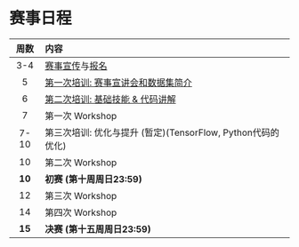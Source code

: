 # 赛事日程

| 周数 | 内容 |
| :---: | :--- |
| 3-4 | [赛事宣传](./invite.md)与[报名](./intro.md) |
| 5 | [第一次培训: 赛事宣讲会和数据集简介](./briefing-and-data-set.md) |
| 6 | [第二次培训: 基础技能 & 代码讲解](./basic-skills-and-code-analsis.md) |
| 7 | 第一次 Workshop |
| 7-10 | 第三次培训: 优化与提升 (暂定)(TensorFlow, Python代码的优化) |
| 10 | 第二次 Workshop |
| **10** | **初赛 (第十周周日23:59)** |
| 12 | 第三次 Workshop |
| 14 | 第四次 Workshop |
| **15** | **决赛 (第十五周周日23:59)** |
